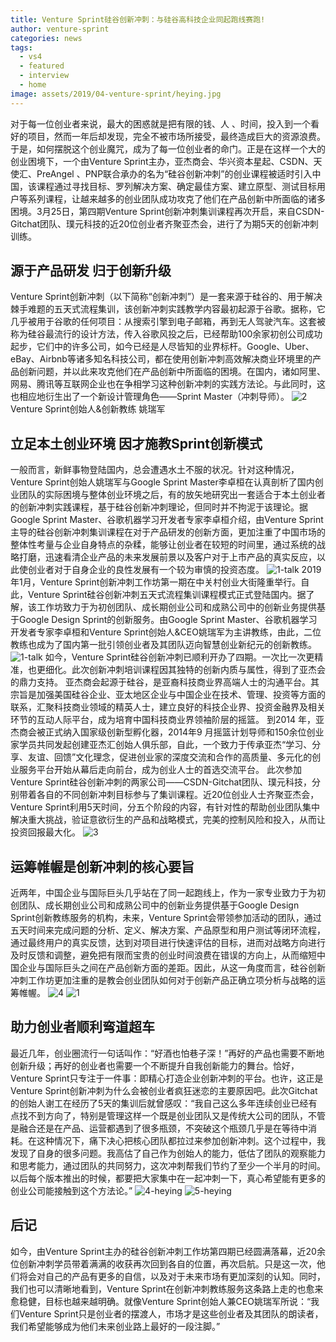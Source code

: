 ```yaml
---
title: Venture Sprint硅谷创新冲刺：与硅谷高科技企业同起跑线赛跑!
author: venture-sprint
categories: news
tags:
  - vs4
  - featured
  - interview
  - home
image: assets/2019/04-venture-sprint/heying.jpg
---
```

对于每一位创业者来说，最大的困惑就是把有限的钱、人 、时间，投入到一个看好的项目，然而一年后却发现，完全不被市场所接受，最终造成巨大的资源浪费。于是，如何摆脱这个创业魔咒，成为了每一位创业者的命门。正是在这样一个大的创业困境下，一个由Venture Sprint主办，亚杰商会、华兴资本星起、CSDN、天使汇、PreAngel 、PNP联合承办的名为“硅谷创新冲刺”的创业课程被适时引入中国，该课程通过寻找目标、罗列解决方案、确定最佳方案、建立原型、测试目标用户等系列课程，让越来越多的创业团队成功攻克了他们在产品创新中所面临的诸多困境。3月25日，第四期Venture Sprint创新冲刺集训课程再次开启，来自CSDN-Gitchat团队、璞元科技的近20位创业者齐聚亚杰会，进行了为期5天的创新冲刺训练。

## 源于产品研发  归于创新升级

Venture Sprint创新冲刺（以下简称“创新冲刺”）是一套来源于硅谷的、用于解决棘手难题的五天式流程集训，该创新冲刺实践教学内容最初起源于谷歌。据称，它几乎被用于谷歌的任何项目：从搜索引擎到电子邮箱，再到无人驾驶汽车。这套被称为硅谷最流行的设计方法，传入谷歌风投之后，已经帮助100余家初创公司成功起步，它们中的许多公司，如今已经是人尽皆知的业界标杆。Google、Uber、eBay、Airbnb等诸多知名科技公司，都在使用创新冲刺高效解决商业环境里的产品创新问题，并以此来攻克他们在产品创新中所面临的困境。在国内，诸如阿里、网易、腾讯等互联网企业也在争相学习这种创新冲刺的实践方法论。与此同时，这也相应地衍生出了一个新设计管理角色——Sprint Master（冲刺导师）。
![2](/assets/2019/04-venture-sprint/2.jpg)
Venture Sprint创始人&创新教练   姚瑞军

## 立足本土创业环境  因才施教Sprint创新模式

一般而言，新鲜事物登陆国内，总会遭遇水土不服的状况。针对这种情况，Venture Sprint创始人姚瑞军与Google Sprint Master李卓桓在认真剖析了国内创业团队的实际困境与整体创业环境之后，有的放矢地研究出一套适合于本土创业者的创新冲刺实践课程，基于硅谷创新冲刺理论，但同时并不拘泥于该理论。据Google Sprint Master、谷歌机器学习开发者专家李卓桓介绍，由Venture Sprint主导的硅谷创新冲刺集训课程在对于产品研发的创新方面，更加注重了中国市场的整体性考量与企业自身特点的杂糅，能够让创业者在较短的时间里，通过系统的战略打磨，迅速看清企业产品的未来发展前景以及客户对于上市产品的真实反应，以此使创业者对于自身企业的良性发展有一个较为审慎的投资态度。
![1-talk](/assets/2019/04-venture-sprint/1-talk.jpg)
2019年1月，Venture Sprint创新冲刺工作坊第一期在中关村创业大街隆重举行。自此，Venture Sprint硅谷创新冲刺五天式流程集训课程模式正式登陆国内。据了解，该工作坊致力于为初创团队、成长期创业公司和成熟公司中的创新业务提供基于Google Design Sprint的创新服务。由Google Sprint Master、谷歌机器学习开发者专家李卓桓和Venture Sprint创始人&CEO姚瑞军为主讲教练，由此，二位教练也成为了国内第一批引领创业者及其团队迈向智慧创业新纪元的创新教练。
![1-talk](/assets/2019/04-venture-sprint/1-talk.jpg)
如今，Venture Sprint硅谷创新冲刺已顺利开办了四期。一次比一次更精准，也更细化。此次创新冲刺培训课程因其独特的创新内质与属性，得到了亚杰会的鼎力支持。
亚杰商会起源于硅谷，是亚裔科技商业界高端人士的沟通平台。其宗旨是加强美国硅谷企业、亚太地区企业与中国企业在技术、管理、投资等方面的联系，汇聚科技商业领域的精英人士，建立良好的科技企业界、投资金融界及相关环节的互动人际平台，成为培育中国科技商业界领袖阶层的摇篮。
到2014 年，亚杰商会被正式纳入国家级创新型孵化器，2014年9 月摇篮计划导师和150余位创业家学员共同发起创建亚杰汇创始人俱乐部，自此，一个致力于传承亚杰“学习、分享、友谊、回馈”文化理念，促进创业家的深度交流和合作的高质量、多元化的创业服务平台开始从幕后走向前台，成为创业人士的首选交流平台。
此次参加Venture Sprint硅谷创新冲刺的两家公司——CSDN-Gitchat团队、璞元科技，分别带着各自的不同创新冲刺目标参与了集训课程。近20位创业人士齐聚亚杰会，Venture Sprint利用5天时间，分五个阶段的内容，有针对性的帮助创业团队集中解决重大挑战，验证意欲衍生的产品和战略模式，完美的控制风险和投入，从而让投资回报最大化。
![3](/assets/2019/04-venture-sprint/3.jpg)

## 运筹帷幄是创新冲刺的核心要旨

近两年，中国企业与国际巨头几乎站在了同一起跑线上，作为一家专业致力于为初创团队、成长期创业公司和成熟公司中的创新业务提供基于Google Design Sprint创新教练服务的机构，未来，Venture Sprint会带领参加活动的团队，通过五天时间来完成问题的分析、定义、解决方案、产品原型和用户测试等闭环流程，通过最终用户的真实反馈，达到对项目进行快速评估的目标，进而对战略方向进行及时反馈和调整，避免把有限而宝贵的创业时间浪费在错误的方向上，从而缩短中国企业与国际巨头之间在产品创新方面的差距。因此，从这一角度而言，硅谷创新冲刺工作坊更加注重的是教会创业团队如何对于创新产品正确立项分析与战略的运筹帷幄。
![4](/assets/2019/04-venture-sprint/4.jpg)
![1](/assets/2019/04-venture-sprint/1.jpg)

## 助力创业者顺利弯道超车

最近几年，创业圈流行一句话叫作：“好酒也怕巷子深！”再好的产品也需要不断地创新升级；再好的创业者也需要一个不断提升自我创新能力的舞台。恰好，Venture Sprint只专注于一件事：即精心打造企业创新冲刺的平台。也许，这正是Venture Sprint创新冲刺为什么会被创业者疯狂迷恋的主要原因吧。此次Gitchat的创始人谢工在经历了5天的集训后就曾感叹：“我自己这么多年连续创业已经有点找不到方向了，特别是管理这样一个既是创业团队又是传统大公司的团队，不管是融合还是在产品、运营都遇到了很多瓶颈，不突破这个瓶颈几乎是在等待中消耗。在这种情况下，痛下决心把核心团队都拉过来参加创新冲刺。这个过程中，我发现了自身的很多问题。我高估了自己作为创始人的能力，低估了团队的观察能力和思考能力，通过团队的共同努力，这次冲刺帮我们节约了至少一个半月的时间。以后每个版本推出的时候，都要把大家集中在一起冲刺一下，真心希望能有更多的创业公司能接触到这个方法论。”
![4-heying](/assets/2019/04-venture-sprint/4-heying.jpg)
![5-heying](/assets/2019/04-venture-sprint/5-heying.jpg)

## 后记

如今，由Venture Sprint主办的硅谷创新冲刺工作坊第四期已经圆满落幕，近20余位创新冲刺学员带着满满的收获再次回到各自的位置，再次启航。只是这一次，他们将会对自己的产品有更多的自信，以及对于未来市场有更加深刻的认知。同时，我们也可以清晰地看到，Venture Sprint在创新冲刺教练服务这条路上走的也愈来愈稳健，目标也越来越明确。就像Venture Sprint创始人兼CEO姚瑞军所说：“我们Venture Sprint只是创业者的摆渡人，市场才是这些创业者及其团队的朗读者，我们希望能够成为他们未来创业路上最好的一段注脚。”

